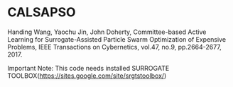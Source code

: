 # CALSAPSO
Handing Wang, Yaochu Jin, John Doherty, Committee-based Active Learning for Surrogate-Assisted Particle Swarm Optimization of Expensive Problems, IEEE Transactions on Cybernetics, vol.47, no.9, pp.2664-2677, 2017.

Important Note: This code needs installed SURROGATE TOOLBOX(https://sites.google.com/site/srgtstoolbox/)
